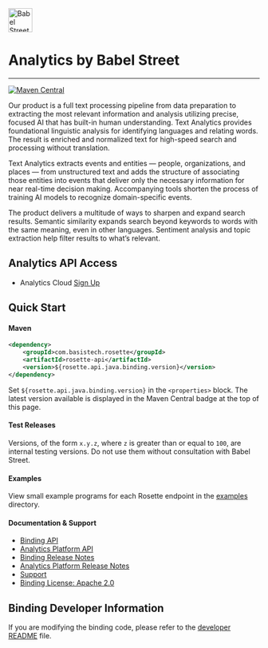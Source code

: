 <a href="https://www.babelstreet.com/rosette">
<picture>
  <source media="(prefers-color-scheme: light)" srcset="https://charts.babelstreet.com/icon-dark.png">
  <source media="(prefers-color-scheme: dark)" srcset="https://charts.babelstreet.com/icon-light.png">
  <img alt="Babel Street Logo" width="48" height="48">
</picture>
</a>

# Analytics by Babel Street

---

[![Maven Central](https://maven-badges.herokuapp.com/maven-central/com.basistech.rosette/rosette-api/badge.svg)](https://maven-badges.herokuapp.com/maven-central/com.basistech.rosette/rosette-api-java-binding)

Our product is a full text processing pipeline from data preparation to extracting the most relevant information and 
analysis utilizing precise, focused AI that has built-in human understanding. Text Analytics provides foundational 
linguistic analysis for identifying languages and relating words. The result is enriched and normalized text for 
high-speed search and processing without translation.

Text Analytics extracts events and entities — people, organizations, and places — from unstructured text and adds the 
structure of associating those entities into events that deliver only the necessary information for near real-time 
decision making. Accompanying tools shorten the process of training AI models to recognize domain-specific events.

The product delivers a multitude of ways to sharpen and expand search results. Semantic similarity expands search 
beyond keywords to words with the same meaning, even in other languages. Sentiment analysis and topic extraction help 
filter results to what’s relevant.

## Analytics API Access
- Analytics Cloud [Sign Up](https://developer.babelstreet.com/signup)
## Quick Start

#### Maven
```xml
<dependency>
    <groupId>com.basistech.rosette</groupId>
    <artifactId>rosette-api</artifactId>
    <version>${rosette.api.java.binding.version}</version>
</dependency>
```

Set `${rosette.api.java.binding.version}` in the `<properties>` block.  The latest version available is displayed
in the Maven Central badge at the top of this page.

#### Test Releases
Versions, of the form `x.y.z`, where `z` is greater than or equal to `100`, are internal testing versions.  Do not use
them without consultation with Babel Street.

#### Examples
View small example programs for each Rosette endpoint in the
[examples](examples/src/main/java/com/basistech/rosette/examples) directory.

#### Documentation & Support
- [Binding API](https://rosette-api.github.io/java/)
- [Analytics Platform API](https://docs.babelstreet.com/API/en/index-en.html)
- [Binding Release Notes](https://github.com/rosette-api/java/wiki/Release-Notes)
- [Analytics Platform Release Notes](https://docs.babelstreet.com/Release/en/rosette-cloud.html)
- [Support](https://babelstreet.my.site.com/support/s/)
- [Binding License: Apache 2.0](LICENSE.txt)

## Binding Developer Information
If you are modifying the binding code, please refer to the [developer README](DEVELOPER.md) file.


